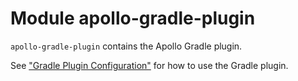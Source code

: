 # Module apollo-gradle-plugin

`apollo-gradle-plugin` contains the Apollo Gradle plugin.  

See ["Gradle Plugin Configuration"](https://www.apollographql.com/docs/kotlin/advanced/plugin-configuration/) for how to use the Gradle plugin.
